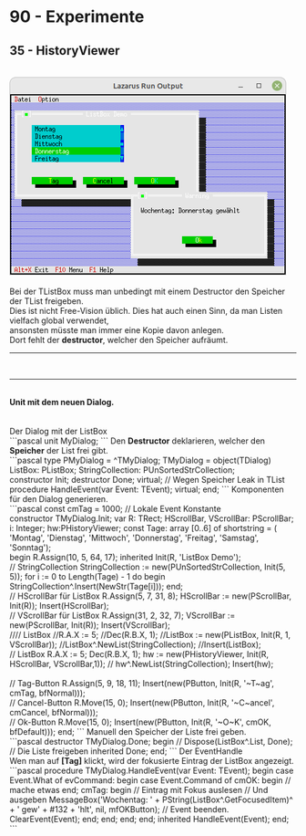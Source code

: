 # 90 - Experimente
## 35 - HistoryViewer
<br>
<img src="image.png" alt="Selfhtml"><br><br>
Bei der TListBox muss man unbedingt mit einem Destructor den Speicher der TList freigeben.<br>
Dies ist nicht Free-Vision üblich. Dies hat auch einen Sinn, da man Listen vielfach global verwendet, <br>
ansonsten müsste man immer eine Kopie davon anlegen.<br>
Dort fehlt der <b>destructor</b>, welcher den Speicher aufräumt.<br>
<hr><br>
<hr><br>
<b>Unit mit dem neuen Dialog.</b><br>
<br><br>
Der Dialog mit der ListBox<br>
```pascal
unit MyDialog;
```
Den <b>Destructor</b> deklarieren, welcher den <b>Speicher</b> der List frei gibt.<br>
```pascal
type
  PMyDialog = ^TMyDialog;
  TMyDialog = object(TDialog)
    ListBox: PListBox;
    StringCollection: PUnSortedStrCollection;
<br>
    constructor Init;
    destructor Done; virtual;  // Wegen Speicher Leak in TList
    procedure HandleEvent(var Event: TEvent); virtual;
  end;
```
Komponenten für den Dialog generieren.<br>
```pascal
const
  cmTag = 1000;  // Lokale Event Konstante
<br>
constructor TMyDialog.Init;
var
  R: TRect;
  HScrollBar, VScrollBar: PScrollBar;
  i: Integer;
  hw:PHistoryViewer;
const
  Tage: array [0..6] of shortstring = (
    'Montag', 'Dienstag', 'Mittwoch', 'Donnerstag', 'Freitag', 'Samstag', 'Sonntag');
<br>
begin
  R.Assign(10, 5, 64, 17);
  inherited Init(R, 'ListBox Demo');
<br>
  // StringCollection
  StringCollection := new(PUnSortedStrCollection, Init(5, 5));
  for i := 0 to Length(Tage) - 1 do begin
    StringCollection^.Insert(NewStr(Tage[i]));
  end;
<br>
  // HScrollBar für ListBox
  R.Assign(5, 7, 31, 8);
  HScrollBar := new(PScrollBar, Init(R));
  Insert(HScrollBar);
<br>
  // VScrollBar für ListBox
  R.Assign(31, 2, 32, 7);
  VScrollBar := new(PScrollBar, Init(R));
  Insert(VScrollBar);
<br>
  //// ListBox
  //R.A.X := 5;
  //Dec(R.B.X, 1);
  //ListBox := new(PListBox, Init(R, 1, VScrollBar));
  //ListBox^.NewList(StringCollection);
  //Insert(ListBox);
<br>
  // ListBox
  R.A.X := 5;
  Dec(R.B.X, 1);
  hw := new(PHistoryViewer, Init(R, HScrollBar, VScrollBar,1));
//  hw^.NewList(StringCollection);
  Insert(hw);
<br>

<br>
  // Tag-Button
  R.Assign(5, 9, 18, 11);
  Insert(new(PButton, Init(R, '~T~ag', cmTag, bfNormal)));
<br>
  // Cancel-Button
  R.Move(15, 0);
  Insert(new(PButton, Init(R, '~C~ancel', cmCancel, bfNormal)));
<br>
  // Ok-Button
  R.Move(15, 0);
  Insert(new(PButton, Init(R, '~O~K', cmOK, bfDefault)));
end;
```
Manuell den Speicher der Liste frei geben.<br>
```pascal
destructor TMyDialog.Done;
begin
//  Dispose(ListBox^.List, Done); // Die Liste freigeben
  inherited Done;
end;
```
Der EventHandle<br>
Wen man auf <b>[Tag]</b> klickt, wird der fokusierte Eintrag der ListBox angezeigt.<br>
```pascal
procedure TMyDialog.HandleEvent(var Event: TEvent);
begin
  case Event.What of
    evCommand: begin
      case Event.Command of
        cmOK: begin
          // mache etwas
        end;
        cmTag: begin
          // Eintrag mit Fokus auslesen
          // Und ausgeben
          MessageBox('Wochentag: ' + PString(ListBox^.GetFocusedItem)^ + ' gew' + #132 + 'hlt', nil, mfOKButton);
          // Event beenden.
          ClearEvent(Event);
        end;
      end;
    end;
  end;
  inherited HandleEvent(Event);
end;
```
<br>
